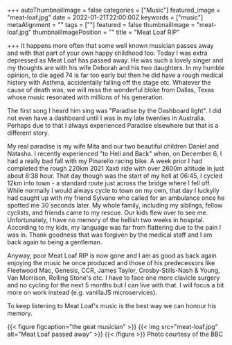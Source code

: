 +++
autoThumbnailImage = false
categories = ["Music"]
featured_image = "meat-loaf.jpg"
date = 2022-01-21T22:00:00Z
keywords = ["music"]
metaAlignment = ""
tags = [""]
featured = false
thumbnailImage = "meat-loaf.jpg"
thumbnailImagePosition = ""
title = "Meat Loaf RIP"

+++
It happens more often that some well known musician passes away and with that part of your own happy childhood too. Today I was extra depressed as Meat Loaf has passed away. He was such a lovely singer and my thoughts are with his wife Deborah and his two daughters. In my humble opinion, to die aged 74 is far too early but then he did have a rough medical history with Asthma, accidentally falling off the stage etc. Whatever the cause of death was, we will miss the wonderful bloke from Dallas, Texas whose music resonated with millions of his generation.

The first song I heard him sing was "Paradise by the Dashboard light". I did not even have a dashboard until I was in my late twenties in Australia. Perhaps due to that I always experienced Paradise elsewhere but that is a different story. 

My real paradise is my wife Mita and our two beautiful children Daniel and Natasha. I recently experienced "to Hell and Back" when, on December 6, I had a really bad fall with my Pinarello racing bike. A week prior I had completed the rough 220km 2021 Xaxti ride with over 2600m altitude in just about 8:38 hour. That day though was the start of my hell at 06:45, I cycled 12km into town - a standard route just across the bridge where I fell off. While normally I would always cycle to town on my own, that day I luckyily had caught up with my friend Sylvano who called for an ambulance once he spotted me 30 seconds later. My whole family, including my siblings, fellow cyclists, and friends came to my rescue. Our kids flew over to see me. Unfortunately, I have no memory of the hellish two weeks in hospital. According to my kids, my language was far from flattering due to the pain I was in. Thank goodness that was forgiven by the medical staff and I am back again to being a gentleman.

Anyway, poor Meat Loaf RIP is now gone and I am as good as back again enjoying the music he once produced and those of his predecessors like Fleetwood Mac, Genesis, CCR, James Taylor, Crosby-Stills-Nash & Young, Van Morrison, Rolling Stone's etc. I have to face one more clavicle surgery and no cycling for the next 5 months but I can live with that. I will focus a bit more on work instead (e.g. vanillaJS microservices).

To keep listening to Meat Loaf's music is the best way we can honour his memory.

{{< figure figcaption="the geat musician" >}}
	{{< img src="meat-loaf.jpg" alt="Meat Loaf passed away" >}}
{{< /figure >}} Photo courtesy of the BBC


